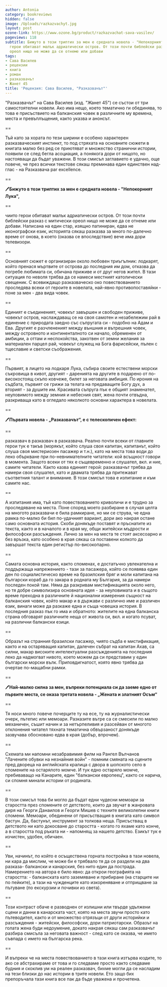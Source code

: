 ```yaml
---
author: Antonia
category: bookreviews
hidden: false
image: /Uploads/razkazvachyt.jpg
layout: post
ozone-link: https://www.ozone.bg/product/razkazvachat-sava-vasilev/
pageviews: 118
subtitle: Бижуто в този триптих за мен е средната новела - "Непокорният Лука", чиито
  герои обитават малък адриатически остров. От този почти библейски разказ с митически
  ореол нищо не може да се отнеме или добави
tags:
- Сава Василев
- рецензии
- книга
- роман
- разказвачът
- Жанет 45
title: 'Рецензия: Сава Василев, "Разказвачът"'
---
```


"Разказвачът" на Сава Василев (изд. "Жанет 45") се състои от три самостоятелни новели. Ако има нещо, което тематично ги обединява, то това е присъствието на балканския човек в различните му времена, места и превъплъщения, както указва и анонсът. 

\==

Тъй като за хората по тези ширини е особено характерен разказваческият инстинкт, то под стряхата на основните сюжети в книгата малко без ред се приютяват и множество странични истории, появили се след бегла асоциация, а понякога дори от нищото, но настояващи да бъдат уважени. В този смисъл заглавието е удачно, още повече, че през всички текстове сякаш преминава един единствен над-глас - на Разказвача par excellence.

\==

🖊**Бижуто в този триптих за мен е средната новела - "Непокорният Лука",**

\==

чиито герои обитават малък адриатически остров. От този почти библейски разказ с митически ореол нищо не може да се отнеме или добави. Написана на един стар, изящно патиниран, едва не иконографски език, историята сякаш разказва за много по-далечно време от онова, в което (оказва се впоследствие) вече има дори телевизори. 

\==

Основният сюжет е организиран около любовен триъгълник: лодкарят, който пренася мъртвите от острова до последния им дом, отказва да погребе любимата си, обичана приживе и от друг негов жител. В тази ситуация по неволя трябва да се намеси местният католически свещеник. С всевиждащо разказваческо око повествованието проследява всеки от героите в новелата, най-явно противопоставяйки - поне за мен - два вида човек.

\==

Единият е съединеният, човекът завършен и свободен приживе, човекът остров, наслаждаващ се на своя самотен и незабележим рай в единение с природата заедно със съпругата си - подобно на Адам и Ева. Другият е разчлененият между външния и вътрешния човек, между островното и континенталното си начало, обременен от амбиции, а оттам и неспокойства, закотвен от земни желания за материален парцел рай, човекът служещ на Бога фарисейски, пълен с тщеславие и светски съображения. 

\==

Първият, в лицето на лодкаря Лука, събира своите естествени морски съкровища в кивот, другият - даренията на другите в подарено от по-високостоящ скъпо ковчеже, билет за неговата амбиция. По ирония на съдбата, първият се грижи за телата на предаващите Богу дух, а вторият - за душите им. Красивата съпруга пък е общият знаменател, неуловимото между земния и небесния свят, жена почти отвъдна, разкриваща като в огледало няколкото основни характера в новелата.

\==

🖊**Първата новела - „Разказвачът“, е с телескопичен ефект:**

\==

разказвач в разказвач в разказвача. Реално почти всеки от главните герои тук е такъв (морякът, който слуша своя капитан, капитанът, който слуша своя мистериозен пасажер и т.н.), като на места това води до леко объркване при по-невнимателните читатели: кой всъщност говори в момента. Защото всеки от тях е същевременно и слушател, вкл. и ние, самите читатели. Както казва единият герой: разказвачът трябва да намери своя слушател, като и двамата трябва да притежават съответния талант и внимание. В този смисъл това е изпитание и към самите нас.

\==

А изпитания има, тъй като повествованието криволичи и е трудно за проследяване на места. Поне според моето разбиране в случая целта на многото разказвачи е била рамкиране, но ми се струва, че една рамка по-малко би бил по-удачният вариант, дори ако накрая остане само основната история. Скоби донякъде поставят и пръснатите из текста, както и в началото и в края му, общи житейски мъдрости и философски разсъждения. Лично за мен на места те стоят аксесоарно и без връзка, като особено в края сякаш са поставени колкото да завършат текста един регистър по-високопарно.

\==

Самата основна история, както споменах, е достатъчно увлекателна и поддържаща напрежението - тази за пасажера, който се появява един ден по социалистическо време на бразилския бряг и моли капитана на български кораб да го закара в родната му България, за да намери последен покой там. Няма да разкривам мистификацията около него, но тя добре символизира основната идея - за неуловимата и в същото време преходна в различните й национални измерения същност на балканския човек, който макар и в държави с различно име и различен език, винаги може да разкаже една и съща човешка история. В последния разказ пък го има и обратното: жителите на една балканска страна обговарят различните неща от живота си, вкл. и когато псуват, на различни балкански езици.

\==

Образът на странния бразилски пасажер, чиято съдба е мистификация, както и на остаряващия капитан, далечен събрат на капитан Ахав, са силни, макар високите интелектуални разсъжденията на последния леко да надмогват нивото, което можем да си представим у един български морски вълк. Приповдигнатост, която явно трябва да очертае по-мащабни рамки.

\==

🖊**Най-малко силна за мен, въпреки потенциала си да заеме едно от първите места, се оказа третата новела - „Жената и златният Осъм“**

\==

Тя носи много повече почерците ту на есе, ту на журналистически очерк, пътепис или мемоари. Разказите вътре са се смесили по малко механичен, съшит начин и за нетърпеливия и разсейван от многото отклонения читател тяхната тематична обвързаност донякъде зазвучава обосновано едва в края (добър, впрочем). 

\==

Схемата ми напомни незабравимия филм на Рангел Вълчанов "Лачените обувки на незнайния войн" - помним смяната на сцените пред двореца на английската кралица с двора в шопското село в спомените на остарялото момче. И тук едно остаряло момче, пребиваващо на Канарите, един "балкански европеец", както се нарича, си спомня минали истории от родината.

\==

В този смисъл това би могло да бъдат едни чудесни мемоари за старостта през спомените от детството, които да звучат в жанровата диря на Георги Данаилов и Георги Мишев с техните великолепни книги спомени. Мемоари, обединени от присъстващия в книгата като символ бастун. Да, бастунът, инструмент за толкова неща. Присъстващ в детството ни като докосване до старостта - когато го яхаме като конче, а в старостта под ръката ни - напомнящ за нашето детство. Езикът тук е изчистен, удобен, обичаен.

\==

Уви, начинът, по който е осъществена горната постройка в тази новела, ни кара да мислим, че може би е трябвало тя да се раздели на два разказа- балкански и канарския, без нито един да пострада. Намерението на автора е било явно: да открои географията на старостта: - балканската като заземяване и прибиране (на старците ни по пейките), а тази на чужденците като изкореняване и отприщване за пътуване (по екскурзии и почивки из света). 

\==

Този контраст обаче е разводнен от излишни или твърде удължени сцени и данни в канарската част, която на места звучи просто като пътеводител, както и от множество отрязъци от други историйки и разсъждения - житейски, философски, дори патриотарски. Образът на голата жена буди недоумение, докато накрая сякаш сам разказвачът разбира смисъла за неговата важност - след като се оказва, че името съвпада с името на българска река.

\==

И въпреки че на места повествованието в тази книга изтърва юздите, то ако се абстрахираме от това и го следваме просто както следваме будния и скоклив ум на реален разказвач, бихме могли да се насладим на тези близки до нас истории в трите новели. Ето защо бих препоръчала тази книга все пак да бъде уважена и прочетена.